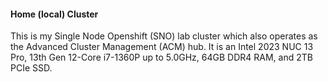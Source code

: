 #### Home (local) Cluster

This is my Single Node Openshift (SNO) lab cluster which also operates as the Advanced Cluster Management (ACM) hub. It is an Intel 2023 NUC 13 Pro, 13th Gen 12-Core i7-1360P up to 5.0GHz, 64GB DDR4 RAM, and 2TB PCIe SSD.
